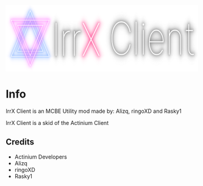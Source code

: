 <p align="center">
	<img width="755" height="175" src="assets/images/banner.png">
</p>

# Info
IrrX Client is an MCBE Utility mod made by: Alizq, ringoXD and Rasky1

IrrX Client is a skid of the Actinium Client


## Credits

* Actinium Developers
* Alizq
* ringoXD
* Rasky1
